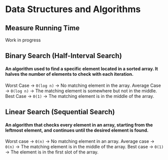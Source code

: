 # Data Structures and Algorithms
## Measure Running Time
Work in progress

## Binary Search (Half-Interval Search)
#### An algorithm used to find a specific element located in a sorted array. It halves the number of elements to check with each iteration. 

Worst Case -> `0(log n)` -> No matching element in the array.
Average Case -> `0(log n)` -> The matching element is somewhere but not in the middle.
Best Case -> `0(1)` -> The matching element is in the middle of the array.

## Linear Search (Sequential Search)
#### An algorithm that checks every element in an array, starting from the leftmost element, and continues until the desired element is found. 

Worst case -> `0(n)` -> No matching element in an array.
Average case -> `0(n)` -> The matching element is in the middle of the array.
Best case -> `0(1)` -> The element is in the first slot of the array.